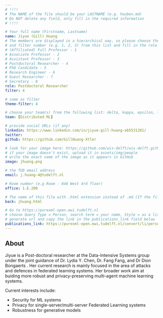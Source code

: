 ```yaml
---
# !!!!
# The NAME of the file should be your LASTNAME (e.g. houben.md)
# Do NOT delete any field, only fill in the required information
# !!!! 

# Your full name (Firstname, Lastname)
name: Jiyue (Gill) Huang
# The members are displayed in a hierarchical way, so please choose the role (e.g. Full Professor, Assistant Professor etc) 
# and filter number (e.g. 1, 2, 3) from this list and fill in the role and filter from below:
# (Affiliated) Full Professor - 1
# Associate Professor - 2
# Assistant Professor - 3
# Postdoctoral Researcher - 4
# PhD Candidate - 5
# Research Engineer - 6 
# Guest Researcher - 7
# Secretary - 8
role: Postdoctoral Researcher
filter: 4

# same as filter
theme-filter: 4

# choose your team(s) from the following list: delta, kappa, epsilon, lambda, cel
team: [Distributed ML]

# provide social URLs (if any)
linkedin: https://www.linkedin.com/in/jiyue-gill-huang-ab5531281/
twitter: 
github: https://github.com/GillHuang-Xtler

# look for your image here: https://github.com/wis-delft/wis-delft.github.io/tree/master/assets/img/people 
# if your image doesn't exist, upload it in assets/img/people 
# write the exact name of the image as it appears in GitHub  
image: jhuang.png

# the TUD email address
email: j.huang-4@tudelft.nl

# Room number (e.g Room - 840 West 4rd floor)
office: 1.E.200

# The name of this file with .html extension instead of .md (If the filename is ionescu.md, the "back" field will be ionescu.html)
back: jhuang.html

# Go to https://purexml-open.ewi.tudelft.nl 
# choose Query Type = Person, search term = your name, Style = as a list
# generate url and copy the link in the publications_link field below
publications_link: https://purexml-open.ewi.tudelft.nl/convert/li/persons/c4e4228d-0bf2-4e3f-88f3-56d0c89e0336
---
```


## About

Jiyue is a Post-doctoral researcher at the Data-Intensive Systems group under the joint guidance of Dr. Lydia Y. Chen, Dr. Fang Fang, and Dr Dion Bongaerts .
Her current research is mainly focused in the area of attacks and defences in federated learning systems. Her broader work aim at buiding more robust and privacy-preserving multi-agent machine learning systems.

Current interests include:

- Security for ML systems 
- Privacy for single-server/multi-server Federated Learning systems
- Robustness for generative models
